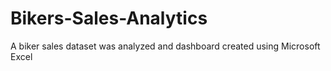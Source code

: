 # Bikers-Sales-Analytics
A biker sales dataset was analyzed and dashboard created using Microsoft Excel
